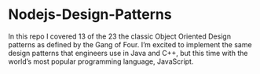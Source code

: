 # Nodejs-Design-Patterns
In this repo I covered 13 of the 23 the classic Object Oriented Design patterns as defined by the Gang of Four.
I’m excited to implement the same design patterns that engineers use in Java and C++, but this time with the world’s most popular programming language, JavaScript.
